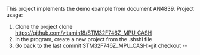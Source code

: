 This project implements the demo example from document AN4839.
Project usage:
1) Clone the project clone https://github.com/vitamin18/STM32F746Z_MPU_CASH
2) In the program, create a new project from the .shshl file
3) Go back to the last commit STM32F746Z_MPU_CASH>git checkout --
   
